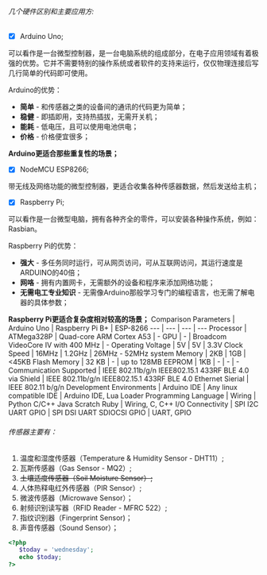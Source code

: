 ###### 几个硬件区别和主要应用方:
- [x] Arduino Uno;

可以看作是一台微型控制器，是一台电脑系统的组成部分，在电子应用领域有着极强的优势。它并不需要特别的操作系统或者软件的支持来运行，仅仅物理连接后写几行简单的代码即可使用。

Arduino的优势：

* **简单** - 和传感器之类的设备间的通讯的代码更为简单；
* **稳健** - 即插即用，支持热插拔，无需开关机；
* **能耗** - 低电压，且可以使用电池供电；
* **价格** - 价格便宜很多；

**Arduino更适合那些重复性的场景；**
- [x] NodeMCU ESP8266;

带无线及网络功能的微型控制器，更适合收集各种传感器数据，然后发送给主机；
- [x] Raspberry Pi;

可以看作是一台微型电脑，拥有各种齐全的零件，可以安装各种操作系统，例如：Rasbian。

Raspberry Pi的优势：

* **强大** - 多任务同时运行，可从网页访问，可从互联网访问，其运行速度是ARDUINO的40倍；
* **网咯** - 拥有内置网卡，无需额外的设备和程序来添加网络功能；
* **无需电工专业知识** - 无需像Arduino那般学习专门的编程语言，也无需了解电器的具体参数；

**Raspberry Pi更适合复杂度相对较高的场景；**
Comparison
Parameters | Arduino Uno | Raspberry Pi B+ | ESP-8266
--- | --- | --- | --- 
Processor | ATMega328P | Quad-core ARM Cortex A53 | -
GPU | - | Broadcom VideoCore IV with 400 MHz | -
Operating Voltage | 5V | 5V | 3.3V
Clock Speed | 16MHz | 1.2GHz | 26MHz - 52MHz
system Memory | 2KB | 1GB | <45KB
Flash Memory | 32 KB | - | up to 128MB
EEPROM | 1KB | - | - | -
Communication Supported | IEEE 802.11b/g/n IEEE802.15.1 433RF BLE 4.0 via Shield | IEEE 802.11b/g/n IEEE802.15.1 433RF BLE 4.0 Ethernet Sierial | IEEE 802.11 b/g/n 
Development Environments | Arduino IDE | Any linux compatible IDE | Arduino IDE, Lua Loader
Programming Language | Wiring | Python C/C++ Java Scratch Ruby | Wiring, C, C++
I/O Connectivity | SPI I2C UART GPIO | SPI DSI UART SDIOCSI GPIO | UART, GPIO

###### 传感器主要有：
1. 温度和湿度传感器（Temperature & Humidity Sensor - DHT11）;
1. 瓦斯传感器（Gas Sensor - MQ2）;
1. <del>土壤适度传感器（Soil Moisture Sensor）;</del>
1. 人体热释电红外传感器（PIR Sensor）;
1. 微波传感器（Microwave Sensor）；
1. 射频识别读写器（RFID Reader - MFRC 522）;
1. 指纹识别器（Fingerprint Sensor)；
1. 声音传感器（Sound Sensor）；

``` php
<?php
   $today = 'wednesday';
   echo $today;
?>
```

